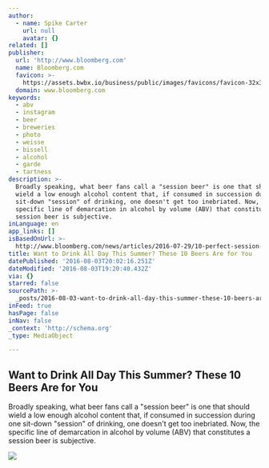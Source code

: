 ```yaml
---
author:
  - name: Spike Carter
    url: null
    avatar: {}
related: []
publisher:
  url: 'http://www.bloomberg.com'
  name: Bloomberg.com
  favicon: >-
    https://assets.bwbx.io/business/public/images/favicons/favicon-32x32-d2b81a9373.png
  domain: www.bloomberg.com
keywords:
  - abv
  - instagram
  - beer
  - breweries
  - photo
  - weisse
  - bissell
  - alcohol
  - garde
  - tartness
description: >-
  Broadly speaking, what beer fans call a "session beer" is one that should
  wield a low enough alcohol content that, if consumed in succession during one
  sit-down "session" of drinking, one doesn't get too inebriated. Now, the
  specific line of demarcation in alcohol by volume (ABV) that constitutes a
  session beer is subjective.
inLanguage: en
app_links: []
isBasedOnUrl: >-
  http://www.bloomberg.com/news/articles/2016-07-29/10-perfect-session-beers-for-crushing-on-a-summer-day?cmpid=BBD080316_PUR
title: Want to Drink All Day This Summer? These 10 Beers Are for You
datePublished: '2016-08-03T20:02:16.251Z'
dateModified: '2016-08-03T19:20:40.432Z'
via: {}
starred: false
sourcePath: >-
  _posts/2016-08-03-want-to-drink-all-day-this-summer-these-10-beers-are-for-yo.md
inFeed: true
hasPage: false
inNav: false
_context: 'http://schema.org'
_type: MediaObject

---
```

<article style=""><h1>Want to Drink All Day This Summer? These 10 Beers Are for You</h1><p>Broadly speaking, what beer fans call a "session beer" is one that should wield a low enough alcohol content that, if consumed in succession during one sit-down "session" of drinking, one doesn't get too inebriated. Now, the specific line of demarcation in alcohol by volume (ABV) that constitutes a session beer is subjective.</p><img src="https://assets.bwbx.io/images/users/iqjWHBFdfxIU/iIgAizvCas6s/v0/-1x-1.jpg" /></article>